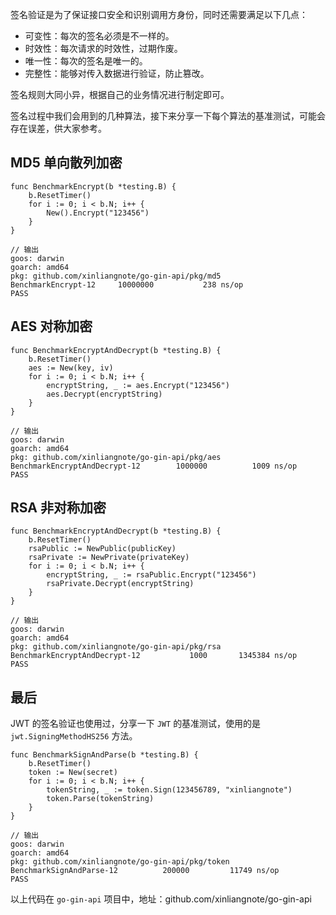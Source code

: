签名验证是为了保证接口安全和识别调用方身份，同时还需要满足以下几点：

- 可变性：每次的签名必须是不一样的。
- 时效性：每次请求的时效性，过期作废。
- 唯一性：每次的签名是唯一的。
- 完整性：能够对传入数据进行验证，防止篡改。

签名规则大同小异，根据自己的业务情况进行制定即可。

签名过程中我们会用到的几种算法，接下来分享一下每个算法的基准测试，可能会存在误差，供大家参考。

## MD5 单向散列加密

```
func BenchmarkEncrypt(b *testing.B) {
	b.ResetTimer()
	for i := 0; i < b.N; i++ {
		New().Encrypt("123456")
	}
}

// 输出
goos: darwin
goarch: amd64
pkg: github.com/xinliangnote/go-gin-api/pkg/md5
BenchmarkEncrypt-12    	10000000	       238 ns/op
PASS
```

## AES 对称加密

```
func BenchmarkEncryptAndDecrypt(b *testing.B) {
	b.ResetTimer()
	aes := New(key, iv)
	for i := 0; i < b.N; i++ {
		encryptString, _ := aes.Encrypt("123456")
		aes.Decrypt(encryptString)
	}
}

// 输出
goos: darwin
goarch: amd64
pkg: github.com/xinliangnote/go-gin-api/pkg/aes
BenchmarkEncryptAndDecrypt-12    	 1000000	      1009 ns/op
PASS
```

## RSA 非对称加密

```
func BenchmarkEncryptAndDecrypt(b *testing.B) {
	b.ResetTimer()
	rsaPublic := NewPublic(publicKey)
	rsaPrivate := NewPrivate(privateKey)
	for i := 0; i < b.N; i++ {
		encryptString, _ := rsaPublic.Encrypt("123456")
		rsaPrivate.Decrypt(encryptString)
	}
}

// 输出
goos: darwin
goarch: amd64
pkg: github.com/xinliangnote/go-gin-api/pkg/rsa
BenchmarkEncryptAndDecrypt-12    	    1000	   1345384 ns/op
PASS
```

## 最后

JWT 的签名验证也使用过，分享一下 `JWT` 的基准测试，使用的是 `jwt.SigningMethodHS256` 方法。

```
func BenchmarkSignAndParse(b *testing.B) {
	b.ResetTimer()
	token := New(secret)
	for i := 0; i < b.N; i++ {
		tokenString, _ := token.Sign(123456789, "xinliangnote")
		token.Parse(tokenString)
	}
}

// 输出
goos: darwin
goarch: amd64
pkg: github.com/xinliangnote/go-gin-api/pkg/token
BenchmarkSignAndParse-12    	  200000	     11749 ns/op
PASS
```

以上代码在 `go-gin-api` 项目中，地址：github.com/xinliangnote/go-gin-api

